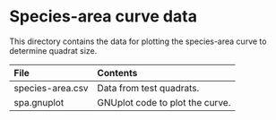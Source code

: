 # Species-area curve data

This directory contains the data for plotting the species-area curve to determine quadrat size.

|File|Contents|
|:-------------------|:---------------------------------------------------------------------|
| species-area.csv | Data from test quadrats. |
| spa.gnuplot | GNUplot code to plot the curve. |

